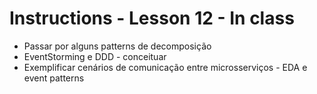 # Instructions - Lesson 12 - In class

- Passar por alguns patterns de decomposição
- EventStorming e DDD - conceituar
- Exemplificar cenários de comunicação entre microsserviços - EDA e event patterns